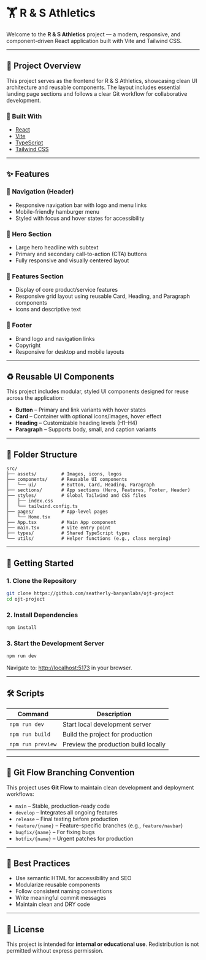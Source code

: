 # 🏋️ R & S Athletics

Welcome to the **R & S Athletics** project — a modern, responsive, and component-driven React application built with Vite and Tailwind CSS.

---

## 📌 Project Overview

This project serves as the frontend for R & S Athletics, showcasing clean UI architecture and reusable components. The layout includes essential landing page sections and follows a clear Git workflow for collaborative development.

### 🔧 Built With

- [React](https://reactjs.org/)
- [Vite](https://vitejs.dev/)
- [TypeScript](https://www.typescriptlang.org/)
- [Tailwind CSS](https://tailwindcss.com/)

---

## ✨ Features

### 🔹 Navigation (Header)
- Responsive navigation bar with logo and menu links
- Mobile-friendly hamburger menu
- Styled with focus and hover states for accessibility

### 🔹 Hero Section
- Large hero headline with subtext
- Primary and secondary call-to-action (CTA) buttons
- Fully responsive and visually centered layout

### 🔹 Features Section
- Display of core product/service features
- Responsive grid layout using reusable Card, Heading, and Paragraph components
- Icons and descriptive text

### 🔹 Footer
- Brand logo and navigation links
- Copyright
- Responsive for desktop and mobile layouts

---

## ♻️ Reusable UI Components

This project includes modular, styled UI components designed for reuse across the application:

- **Button** – Primary and link variants with hover states
- **Card** – Container with optional icons/images, hover effect
- **Heading** – Customizable heading levels (H1–H4)
- **Paragraph** – Supports body, small, and caption variants

---

## 📁 Folder Structure

```
src/
├── assets/         # Images, icons, logos
├── components/     # Reusable UI components
│   └── ui/         # Button, Card, Heading, Paragraph
├── sections/       # App sections (Hero, Features, Footer, Header)
├── styles/         # Global Tailwind and CSS files
│   ├── index.css
│   └── tailwind.config.ts
├── pages/          # App-level pages
│   └── Home.tsx
├── App.tsx         # Main App component
├── main.tsx        # Vite entry point
├── types/          # Shared TypeScript types
└── utils/          # Helper functions (e.g., class merging)
```

---

## 🚀 Getting Started

### 1. Clone the Repository

```bash
git clone https://github.com/seatherly-banyanlabs/ojt-project
cd ojt-project
```

### 2. Install Dependencies

```bash
npm install
```

### 3. Start the Development Server

```bash
npm run dev
```

Navigate to: [http://localhost:5173](http://localhost:5173) in your browser.

---

## 🛠️ Scripts

| Command           | Description                         |
|------------------|-------------------------------------|
| `npm run dev`     | Start local development server       |
| `npm run build`   | Build the project for production     |
| `npm run preview` | Preview the production build locally |

---

## 🌈 Git Flow Branching Convention

This project uses **Git Flow** to maintain clean development and deployment workflows:

- `main` – Stable, production-ready code  
- `develop` – Integrates all ongoing features  
- `release` – Final testing before production  
- `feature/{name}` – Feature-specific branches (e.g., `feature/navbar`)  
- `bugfix/{name}` – For fixing bugs  
- `hotfix/{name}` – Urgent patches for production  

---

## 🧠 Best Practices

- Use semantic HTML for accessibility and SEO  
- Modularize reusable components  
- Follow consistent naming conventions  
- Write meaningful commit messages  
- Maintain clean and DRY code  

---

## 📝 License

This project is intended for **internal or educational use**. Redistribution is not permitted without express permission.

